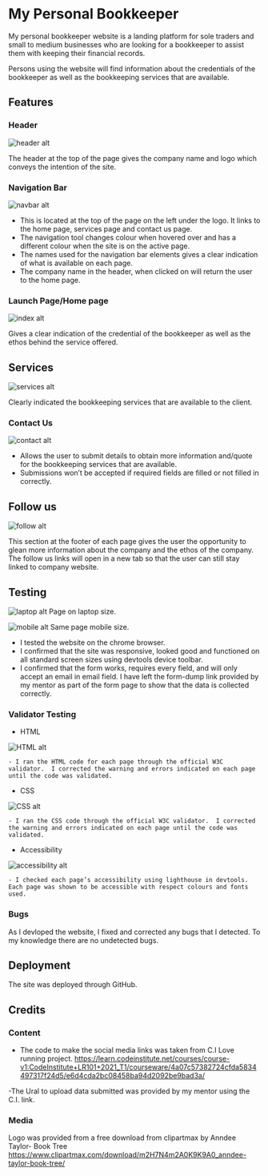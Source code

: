 # My Personal Bookkeeper
My personal bookkeeper website is a landing platform for sole traders and small to medium businesses who are looking for a bookkeeper to assist them with keeping their financial records.

Persons using the website will find information about the credentials of the bookkeeper as well as the bookkeeping services that are available.


## Features 
### Header

![header alt](./readme-images/header.png)

The header at the top of the page gives the company name and logo which conveys the intention of the site.


### Navigation Bar

![navbar alt](./readme-images/navbar.png)

- This is located at the top of the page on the left under the logo.  It links to the home page, services page and contact us page.
- The navigation tool changes colour when hovered over and has a different colour when the site is on the active page.
- The names used for the navigation bar elements gives a clear indication of what is available on each page.
- The company name in the header, when clicked on will return the user to the home page.



### Launch Page/Home page

![index alt](./readme-images/index.png)

Gives a clear indication of the credential of the bookkeeper as well as the ethos behind the service offered.

## Services

![services alt](./readme-images/services.png)

Clearly indicated the bookkeeping services that are available to the client.

### Contact Us

![contact alt](./readme-images/contact.png)

- Allows the user to submit details to obtain more information and/quote for the bookkeeping services that are available.
- Submissions won’t be accepted if required fields are filled or not filled in correctly.

## Follow us

![follow alt](./readme-images/follow.png)

This section at the footer of each page gives the user the opportunity to glean more information about the company and the ethos of the company.
The follow us links will open in a new tab so that the user can still stay linked to company website.

## Testing

![laptop alt](./readme-images/laptop.png)
Page on laptop size.


![mobile alt](./readme-images/mobile.png)
Same page mobile size.

- I tested the website on the chrome browser.
- I confirmed that the site was responsive, looked good and functioned on all standard screen sizes using devtools device toolbar.
- I confirmed that the form works, requires every field, and will only accept an email in email field.  I have left the form-dump link provided by my mentor as part of the form page to show that the data is collected correctly.

### Validator Testing
- HTML

![HTML alt](./readme-images/HTML.png)

    - I ran the HTML code for each page through the official W3C validator.  I corrected the warning and errors indicated on each page until the code was validated.
- CSS

![CSS alt](./readme-images/css.png)

    - I ran the CSS code through the official W3C validator.  I corrected the warning and errors indicated on each page until the code was validated.

- Accessibility

![accessibility alt](./readme-images/accessibility.png)

    - I checked each page’s accessibility using lighthouse in devtools.  Each page was shown to be accessible with respect colours and fonts used.

### Bugs
As I devloped the website, I fixed and corrected any bugs that I detected. 
To my knowledge there are no undetected bugs.

## Deployment
The site was deployed through GitHub.

## Credits
### Content 
- The code to make the social media links was taken from C.I Love running project. https://learn.codeinstitute.net/courses/course-v1:CodeInstitute+LR101+2021_T1/courseware/4a07c57382724cfda5834497317f24d5/e6d4cda2bc08458ba94d2092be9bad3a/

-The Ural to upload data submitted was provided by my mentor using the C.I. link. 
 <form method="GET" action="https://formdump.codeinstitute.net/">

### Media
Logo was provided from a free download from clipartmax by Anndee Taylor- Book Tree https://www.clipartmax.com/download/m2H7N4m2A0K9K9A0_anndee-taylor-book-tree/







